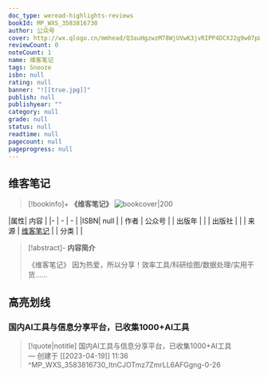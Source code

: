 ```yaml
---
doc_type: weread-highlights-reviews
bookId: MP_WXS_3583816730
author: 公众号
cover: http://wx.qlogo.cn/mmhead/Q3auHgzwzM78WjUVwK3jvRIPP4DCXJ2g9w07pWD1aUWhibxhoOTzfiag/0
reviewCount: 0
noteCount: 1
name: 维客笔记
tags: Snooze
isbn: null
rating: null
banner: "![[true.jpg]]"
publish: null
publishyear: ""
category: null
grade: null
status: null
readtime: null
pagecount: null
pageprogress: null
---
```


## 维客笔记

> [!bookinfo]+ **《维客笔记》**
> ![bookcover|200](http://wx.qlogo.cn/mmhead/Q3auHgzwzM78WjUVwK3jvRIPP4DCXJ2g9w07pWD1aUWhibxhoOTzfiag/0)
>
|属性| 内容                                       |
|- | - | - |
|ISBN| null  |
| 作者   | 公众号                         |
| 出版年 |    | 
| 出版社 |                        |
| 来源   | [维客笔记](https://weread.qq.com/web/) |
| 分类   |                         |

> [!abstract]- **内容简介**
> 
> 《维客笔记》
> 因为热爱，所以分享！效率工具/科研绘图/数据处理/实用干货......

## 高亮划线
### 国内AI工具与信息分享平台，已收集1000+AI工具

> [!quote|notitle] 
> 国内AI工具与信息分享平台，已收集1000+AI工具  
— 创建于 [[2023-04-19]] 11:36 ^MP_WXS_3583816730_ItnCJOTmz7ZmrLL6AFGgng-0-26


